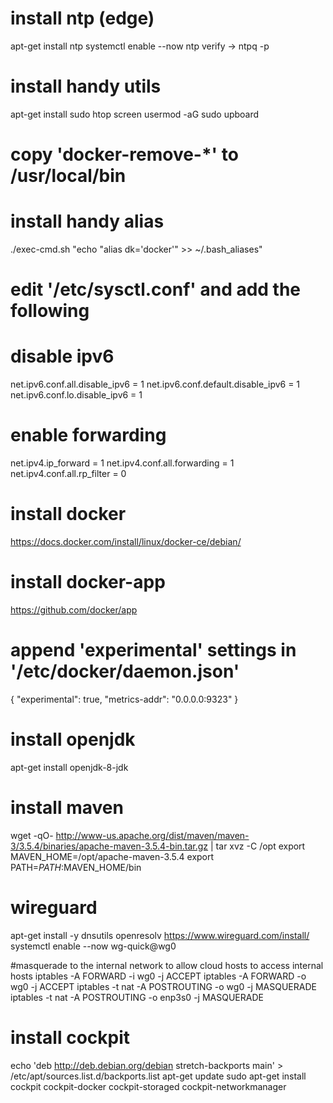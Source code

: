 # install ntp (edge)
apt-get install ntp
systemctl enable --now ntp
verify -> ntpq -p

# install handy utils
apt-get install sudo htop screen
usermod -aG sudo upboard

# copy 'docker-remove-*' to /usr/local/bin

# install handy alias
./exec-cmd.sh "echo \"alias dk='docker'\" >> ~/.bash_aliases"

# edit '/etc/sysctl.conf' and add the following
# disable ipv6
net.ipv6.conf.all.disable_ipv6 = 1
net.ipv6.conf.default.disable_ipv6 = 1
net.ipv6.conf.lo.disable_ipv6 = 1

# enable forwarding
net.ipv4.ip_forward = 1
net.ipv4.conf.all.forwarding = 1
net.ipv4.conf.all.rp_filter = 0

# install docker
https://docs.docker.com/install/linux/docker-ce/debian/

# install docker-app
https://github.com/docker/app

# append 'experimental' settings in '/etc/docker/daemon.json'
{
   "experimental": true,
   "metrics-addr": "0.0.0.0:9323"
}

# install openjdk
apt-get install openjdk-8-jdk

# install maven
wget -qO- http://www-us.apache.org/dist/maven/maven-3/3.5.4/binaries/apache-maven-3.5.4-bin.tar.gz | tar xvz -C /opt
export MAVEN_HOME=/opt/apache-maven-3.5.4
export PATH=$PATH:$MAVEN_HOME/bin

# wireguard
apt-get install -y dnsutils openresolv
https://www.wireguard.com/install/
systemctl enable --now wg-quick@wg0

#masquerade to the internal network to allow cloud hosts to access internal hosts
iptables -A FORWARD -i wg0 -j ACCEPT
iptables -A FORWARD -o wg0 -j ACCEPT
iptables -t nat -A POSTROUTING -o wg0 -j MASQUERADE
iptables -t nat -A POSTROUTING -o enp3s0 -j MASQUERADE

# install cockpit
echo 'deb http://deb.debian.org/debian stretch-backports main' > \
 /etc/apt/sources.list.d/backports.list
apt-get update
sudo apt-get install cockpit cockpit-docker cockpit-storaged cockpit-networkmanager

